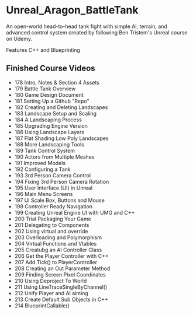 # Unreal_Aragon_BattleTank
An open-world head-to-head tank fight with simple AI, terrain, and advanced control system created by following Ben Tristem's Unreal course on Udemy.

Features C++ and Blueprinting

## Finished Course Videos
* 178 Intro, Notes & Section 4 Assets
* 179 Battle Tank Overview
* 180 Game Design Document
* 181 Setting Up a Github "Repo"
* 182 Creating and Deleting Landscapes
* 183 Landscape Setup and Scaling
* 184 A Landscaping Process
* 185 Upgrading Engine Version
* 186 Using Landscape Layers
* 187 Flat Shading Low Poly Landscapes
* 188 More Landscaping Tools
* 189 Tank Control System
* 190 Actors from Multiple Meshes
* 191 Improved Models
* 192 Configuring a Tank
* 193 3rd Person Camera Control
* 194 Fixing 3rd Person Camera Rotation
* 195 User Interface (UI) in Unreal
* 196 Main Menu Screens
* 197 UI Scale Box, Buttons and Mouse
* 198 Controller Ready Navigation
* 199 Creating Unreal Engine UI with UMG and C++
* 200 Trial Packaging Your Game
* 201 Delegating to Components
* 202 Using virtual and override
* 203 Overloading and Polymorphism
* 204 Virtual Functions and Vtables
* 205 Creatubg an AI Controller Class
* 206 Get the Player Controller with C++
* 207 Add Tick() to PlayerController
* 208 Creating an Out Parameter Method
* 209 Finding Screen Pixel Coordinates
* 210 Using Deproject To World
* 211 Using LineTraceSingleByChannel()
* 212 Unify Player and AI aiming
* 213 Create Default Sub Objects in C++
* 214 BlueprintCallable()